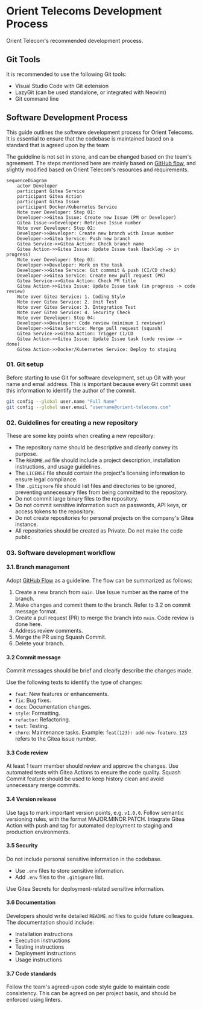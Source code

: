 # Orient Telecoms Development Process

Orient Telecom's recommended development process.

## Git Tools

It is recommended to use the following Git tools:

- Visual Studio Code with Git extension
- LazyGit (can be used standalone, or integrated with Neovim)
- Git command line

## Software Development Process

This guide outlines the software development process for Orient Telecoms. It is
essential to ensure that the codebase is maintained based on a standard that is
agreed upon by the team

The guideline is not set in stone, and can be changed based on the team's agreement.
The steps mentioned here are mainly based on [GitHub flow][github_flow], and
slightly modified based on Orient Telecom's resources and requirements.

```mermaid
sequenceDiagram
    actor Developer
    participant Gitea Service
    participant Gitea Action
    participant Gitea Issue
    participant Docker/Kubernetes Service
    Note over Developer: Step 01:
    Developer->>Gitea Issue: Create new Issue (PM or Developer)
    Gitea Issue->>Developer: Retrieve Issue number
    Note over Developer: Step 02:
    Developer->>Developer: Create new branch with Issue number
    Developer->>Gitea Service: Push new branch
    Gitea Service->>Gitea Action: Check branch name
    Gitea Action->>Gitea Issue: Update Issue task (backlog -> in progress)
    Note over Developer: Step 03:
    Developer->>Developer: Work on the task
    Developer->>Gitea Service: Git commmit & push (CI/CD check)
    Developer->>Gitea Service: Create new pull request (PR)
    Gitea Service->>Gitea Action: Check PR title
    Gitea Action->>Gitea Issue: Update Issue task (in progress -> code review)
    Note over Gitea Service: 1. Coding Style
    Note over Gitea Service: 2. Unit Test
    Note over Gitea Service: 3. Integration Test
    Note over Gitea Service: 4. Security Check
    Note over Developer: Step 04:
    Developer->>Developer: Code review (minimum 1 reviewer)
    Developer->>Gitea Service: Merge pull request (squash)
    Gitea Service->>Gitea Action: Trigger CI/CD
    Gitea Action->>Gitea Issue: Update Issue task (code review -> done)
    Gitea Action->>Docker/Kubernetes Service: Deploy to staging
```

### 01. Git setup

Before starting to use Git for software development, set up Git with your name and
email address. This is important because every Git commit uses this information
to identify the author of the commit.

```bash
git config --global user.name "Full Name"
git config --global user.email "username@orient-telecoms.com"
```

### 02. Guidelines for creating a new repository

These are some key points when creating a new repository:

- The repository name should be descriptive and clearly convey its purpose.
- The `README.md` file should include a project description, installation instructions,
  and usage guidelines.
- The `LICENSE` file should contain the project's licensing information to ensure
  legal compliance.
- The `.gitignore` file should list files and directories to be ignored, preventing
  unnecessary files from being committed to the repository.
- Do not commit large binary files to the repository.
- Do not commit sensitive information such as passwords, API keys, or access tokens
  to the repository.
- Do not create repositories for personal projects on the company's Gitea instance.
- All repositories should be created as Private. Do not make the code public.

### 03. Software development workflow

#### 3.1. Branch management

Adopt [GitHub Flow][github_flow] as a guideline. The flow can be summarized as follows:

1. Create a new branch from `main`. Use Issue number as the name of the branch.
2. Make changes and commit them to the branch. Refer to 3.2 on commit message format.
3. Create a pull request (PR) to merge the branch into `main`. Code review is done
   here.
4. Address review comments.
5. Merge the PR using Squash Commit.
6. Delete your branch.

#### 3.2 Commit message

Commit messages should be brief and clearly describe the changes made.

Use the following texts to identify the type of changes:

- `feat`: New features or enhancements.
- `fix`: Bug fixes.
- `docs`: Documentation changes.
- `style`: Formatting.
- `refactor`: Refactoring.
- `test`: Testing.
- `chore`: Maintenance tasks.
Example: `feat(123): add-new-feature`. `123` refers to the Gitea issue number.

#### 3.3 Code review

At least 1 team member should review and approve the changes.
Use automated tests with Gitea Actions to ensure the code quality.
Squash Commit feature should be used to keep history clean and avoid unnecessary
merge commits.

#### 3.4 Version release

Use tags to mark important version points, e.g. `v1.0.0`.
Follow semantic versioning rules, with the format MAJOR.MINOR.PATCH.
Integrate Gitea Action with push and tag for automated deployment to staging and
production environments.

#### 3.5 Security

Do not include personal sensitive information in the codebase.

- Use `.env` files to store sensitive information.
- Add `.env` files to the `.gitignore` list.

Use Gitea Secrets for deployment-related sensitive information.

#### 3.6 Documentation

Developers should write detailed `README.md` files to guide future colleagues.
The documentation should include:

- Installation instructions
- Execution instructions
- Testing instructions
- Deployment instructions
- Usage instructions

#### 3.7 Code standards

Follow the team's agreed-upon code style guide to maintain code consistency. This
can be agreed on per project basis, and should be enforced using linters.

[github_flow]: https://docs.github.com/en/get-started/quickstart/github-flow
